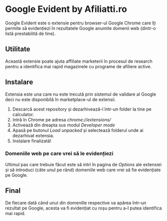 # Google Evident by Afiliatti.ro

Google Evident este o extensie pentru browser-ul Google Chrome care îți permite să evidențiezi în rezultatele Google anumite domenii web (dintr-o listă prestabilită de tine).

## Utilitate
Această extensie poate ajuta affiliate marketerii în procesul de research pentru a identifica mai rapid magazinele cu programe de afiliere active.

## Instalare
Extensia este una care nu este trecută prin sistemul de validare al Google deci nu este disponibilă în marketplace-ul de extensii.

1. Descarcă acest repository și dezarhivează-l într-un folder la tine pe calculator.
2. Intră în Chrome pe adresa *chrome://extensions/*
3. Activează din dreapta sus modul *Developer mode*
4. Apasă pe butonul *Load unpacked* și selectează folderul unde ai dezarhivat extensia.
5. Instalare finalizată!

### Domeniile web pe care vrei să le evidențiezi
Ultimul pas care trebuie făcut este să intri în pagina de *Options* ale extensiei și să introduci (câte unul pe rând) domeniile web care vrei să fie evidențiate pe Google.

## Final
De fiecare dată când unul din domenille respective va apărea într-un rezultat pe Google, acesta va fi evidențiat cu roșu pentru a-l putea identifica mai rapid.